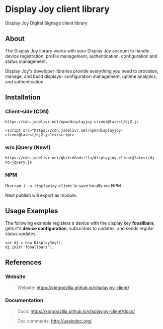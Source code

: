 # Display Joy client library

Display Joy Digital Signage client library

## About

The Display Joy library works with your Display Joy account to handle device registration, profile management, authentication, configuration and status management.

Display Joy's developer libraries provide everything you need to provision, manage, and build displays- configuration management, uptime analytics, and authentication.


## Installation

### Client-side (CDN)

`https://cdn.jsdelivr.net/npm/displayjoy-client@latest/dj2.js`

`<script src="https://cdn.jsdelivr.net/npm/displayjoy-client@latest/dj2.js"></script>`

### w/o jQuery (New!)

`https://cdn.jsdelivr.net/gh/kidGodzilla/displayjoy-client@latest/dj-no-jquery.js`

### NPM

Run `npm i -s displayjoy-client` to save locally via NPM

Next publish will export as module.


## Usage Examples
The following example registers a device with the display key **fooallbars**, gets it's **device configuration**, subscribes to updates, and sends regular status updates.

```
var dj = new DisplayJoy();
dj.init('fooallbars');
```


## References

### Website
> Website: https://kidgodzilla.github.io/displayjoy-client/

### Documentation
> Docs: https://kidgodzilla.github.io/displayjoy-client/docs/

> Doc comments: http://usejsdoc.org/
